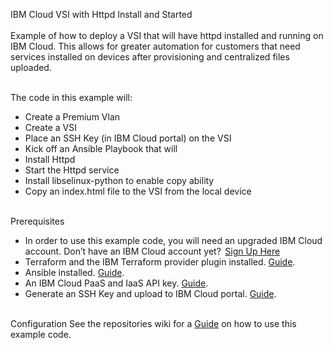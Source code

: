 IBM Cloud VSI with Httpd Install and Started</br></br>
Example of how to deploy a VSI that will have httpd installed and running on IBM Cloud. This allows for greater automation for customers that need services installed on devices after provisioning and centralized files uploaded. </br></br>

The code in this example will:</br>
*	Create a Premium Vlan</br>
*	Create a VSI</br>
*	Place an SSH Key (in IBM Cloud portal) on the VSI</br>
*	Kick off an Ansible Playbook that will </br>
* Install Httpd</br>
*	Start the Httpd service</br>
*	Install libselinux-python to enable copy ability</br>
*	Copy an index.html file to the VSI from the local device</br></br>

Prerequisites</br>
* In order to use this example code, you will need an upgraded IBM Cloud account. Don’t have an IBM Cloud account yet?  [Sign  Up Here](https://cloud.ibm.com/registration)  </br> 
* Terraform and the IBM Terraform provider plugin installed. [Guide](https://cloud.ibm.com/docs/terraform?topic=terraform-getting-started#install).  </br>
* Ansible installed. [Guide](https://cloud.ibm.com/docs/terraform?topic=terraform-getting-started#install).  </br>
* An IBM Cloud PaaS and IaaS API key. [Guide](https://cloud.ibm.com/docs/iam?topic=iam-userapikey).  </br>
* Generate an SSH Key and upload to IBM Cloud portal.  [Guide](https://cloud.ibm.com/docs/infrastructure/ssh-keys?topic=ssh-keys-adding-an-ssh-key).   <br/><br/>

Configuration
See the repositories wiki for a  [Guide](https://github.com/gitcoldlight36/ansible-httpd/wiki/Httpd-Ansible-Wiki) on how to use this example code.
